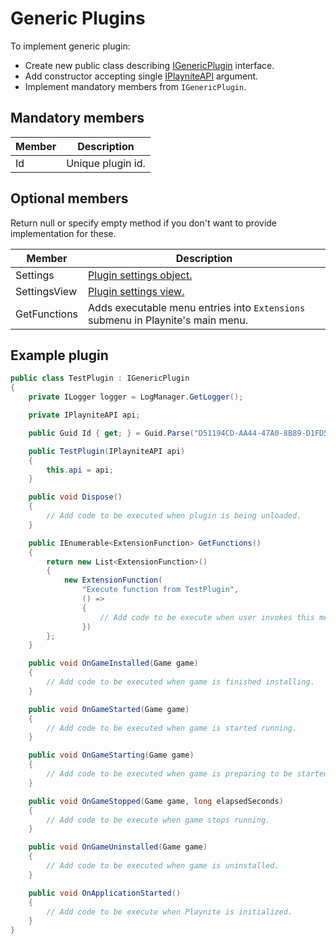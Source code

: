 Generic Plugins
=====================

To implement generic plugin:

* Create new public class describing [IGenericPlugin](xref:Playnite.SDK.Plugins.IGenericPlugin) interface.
* Add constructor accepting single [IPlayniteAPI](xref:Playnite.SDK.IPlayniteAPI) argument.
* Implement mandatory members from `IGenericPlugin`.

Mandatory members
---------------------

| Member | Description |
| -- | -- |
| Id | Unique plugin id. |

Optional members
---------------------

Return null or specify empty method if you don't want to provide implementation for these.

| Member | Description |
| -- | -- |
| Settings | [Plugin settings object.](pluginSettings.md) |
| SettingsView | [Plugin settings view.](pluginSettings.md) |
| GetFunctions | Adds executable menu entries into `Extensions` submenu in Playnite's main menu. |


Example plugin
---------------------

```csharp
public class TestPlugin : IGenericPlugin
{
    private ILogger logger = LogManager.GetLogger();

    private IPlayniteAPI api;

    public Guid Id { get; } = Guid.Parse("D51194CD-AA44-47A0-8B89-D1FD544DD9C8");

    public TestPlugin(IPlayniteAPI api)
    {
        this.api = api;
    }

    public void Dispose()
    {
        // Add code to be executed when plugin is being unloaded.
    }

    public IEnumerable<ExtensionFunction> GetFunctions()
    {
        return new List<ExtensionFunction>()
        {
            new ExtensionFunction(
                "Execute function from TestPlugin",
                () =>
                {
                    // Add code to be execute when user invokes this menu entry.
                })
        };
    }

    public void OnGameInstalled(Game game)
    {
        // Add code to be executed when game is finished installing.
    }

    public void OnGameStarted(Game game)
    {
        // Add code to be executed when game is started running.
    }

    public void OnGameStarting(Game game)
    {
        // Add code to be executed when game is preparing to be started.
    }

    public void OnGameStopped(Game game, long elapsedSeconds)
    {
        // Add code to be execute when game stops running.
    }

    public void OnGameUninstalled(Game game)
    {
        // Add code to be executed when game is uninstalled.
    }

    public void OnApplicationStarted()
    {
        // Add code to be execute when Playnite is initialized.
    }
}
```